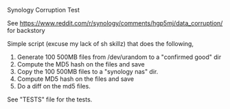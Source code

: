 Synology Corruption Test


See https://www.reddit.com/r/synology/comments/hgp5mj/data_corruption/ for backstory

Simple script (excuse my lack of sh skillz) that does the following,

1. Generate 100 500MB files from /dev/urandom to a "confirmed good" dir
2. Compute the MD5 hash on the files and save
3. Copy the 100 500MB files to a "synology nas" dir.
4. Compute MD5 hash on the files and save
5. Do a diff on the md5 files.


See "TESTS" file for the tests.
